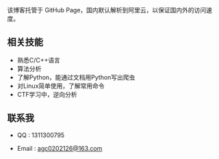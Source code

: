 该博客托管于 GitHub Page，国内默认解析到阿里云，以保证国内外的访问速度。

## 相关技能

- 熟悉C/C++语言
- 算法分析
- 了解Python，能通过文档用Python写出爬虫
- 对Linux简单使用，了解常用命令
- CTF学习中，逆向分析

## 联系我

- QQ : 1311300795

- Email : agc0202126@163.com